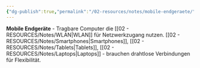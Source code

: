 ```yaml
---
{"dg-publish":true,"permalink":"/02-resources/notes/mobile-endgeraete/","tags":["informatik/hardware/mobil","informatik/netzwerk/client"],"noteIcon":"","updated":"2025-09-10T17:00:14.000+02:00"}
---
```



**Mobile Endgeräte** - Tragbare Computer die [[02 - RESOURCES/Notes/WLAN\|WLAN]] für Netzwerkzugang nutzen.
[[02 - RESOURCES/Notes/Smartphones\|Smartphones]], [[02 - RESOURCES/Notes/Tablets\|Tablets]], [[02 - RESOURCES/Notes/Laptops\|Laptops]] - brauchen drahtlose Verbindungen für Flexibilität.